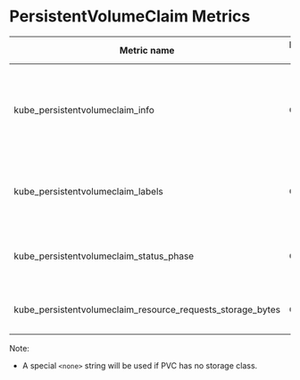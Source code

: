 # PersistentVolumeClaim Metrics

| Metric name| Metric type | Labels/tags | Status |
| ---------- | ----------- | ----------- | ----------- |
| kube_persistentvolumeclaim_info | Gauge | `namespace`=&lt;persistentvolumeclaim-namespace&gt; <br> `persistentvolumeclaim`=&lt;persistentvolumeclaim-name&gt; <br> `storageclass`=&lt;persistentvolumeclaim-storageclassname&gt;<br>`volumename`=&lt;volumename&gt; | STABLE |
| kube_persistentvolumeclaim_labels | Gauge | `persistentvolumeclaim`=&lt;persistentvolumeclaim-name&gt; <br> `namespace`=&lt;persistentvolumeclaim-namespace&gt; <br> `label_PERSISTENTVOLUMECLAIM_LABEL`=&lt;PERSISTENTVOLUMECLAIM_LABEL&gt;  | STABLE |
| kube_persistentvolumeclaim_status_phase | Gauge | `namespace`=&lt;persistentvolumeclaim-namespace&gt; <br> `persistentvolumeclaim`=&lt;persistentvolumeclaim-name&gt; <br> `phase`=&lt;Pending\|Bound\|Lost&gt; | STABLE |
| kube_persistentvolumeclaim_resource_requests_storage_bytes | Gauge | `namespace`=&lt;persistentvolumeclaim-namespace&gt; <br> `persistentvolumeclaim`=&lt;persistentvolumeclaim-name&gt; | STABLE |

Note:

- A special `<none>` string will be used if PVC has no storage class.

